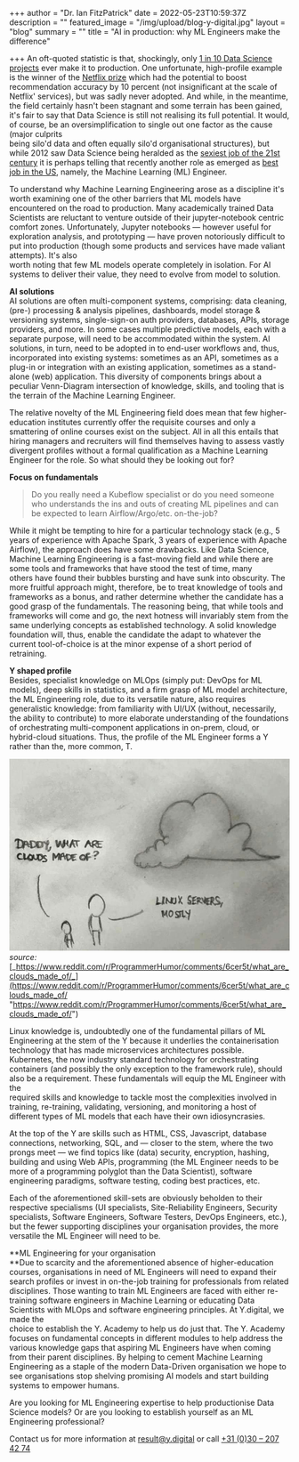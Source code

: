 +++
author = "Dr. Ian FitzPatrick"
date = 2022-05-23T10:59:37Z
description = ""
featured_image = "/img/upload/blog-y-digital.jpg"
layout = "blog"
summary = ""
title = "AI in production: why ML Engineers make the difference"

+++
An oft-quoted statistic is that, shockingly, only [1 in 10 Data Science projects](https://venturebeat.com/2019/07/19/why-do-87-of-data-science-projects-never-make-it-into-production/ "https://venturebeat.com/2019/07/19/why-do-87-of-data-science-projects-never-make-it-into-production/") ever make it to production. One unfortunate, high-profile example is the winner of the [Netflix prize](https://www.wired.com/2012/04/netflix-prize-costs/ "https://www.wired.com/2012/04/netflix-prize-costs/") which had the potential to boost recommendation accuracy by 10 percent (not insignificant at the scale of Netflix' services), but was sadly never adopted. And while, in the meantime, the field certainly hasn't been stagnant and some terrain has been gained, it's fair to say that Data Science is still not realising its full potential. It would, of course, be an oversimplification to single out one factor as the cause (major culprits  
being silo'd data and often equally silo'd organisational structures), but while 2012 saw Data Science being heralded as the [sexiest job of the 21st century](https://hbr.org/2012/10/data-scientist-the-sexiest-job-of-the-21st-century "https://hbr.org/2012/10/data-scientist-the-sexiest-job-of-the-21st-century") it is perhaps telling that recently another role as emerged as [best job in the US](https://www.forbes.com/sites/louiscolumbus/2019/03/17/machine-learning-engineer-is-the-best-job-in-the-u-s-according-to-indeed/?sh=14324857bb0a "https://www.forbes.com/sites/louiscolumbus/2019/03/17/machine-learning-engineer-is-the-best-job-in-the-u-s-according-to-indeed/?sh=14324857bb0a"), namely, the Machine Learning (ML) Engineer.

To understand why Machine Learning Engineering arose as a discipline it's worth examining one of the other barriers that ML models have encountered on the road to production. Many academically trained Data Scientists are reluctant to venture outside of their jupyter-notebook centric comfort zones. Unfortunately, Jupyter notebooks — however useful for exploration analysis, and prototyping — have proven notoriously difficult to put into production (though some products and services have made valiant attempts). It's also  
worth noting that few ML models operate completely in isolation. For AI systems to deliver their value, they need to evolve from model to solution.

**AI solutions**  
AI solutions are often multi-component systems, comprising: data cleaning, (pre-) processing & analysis pipelines, dashboards, model storage & versioning systems, single-sign-on auth providers, databases, APIs, storage providers, and more. In some cases multiple predictive models, each with a separate purpose, will need to be accommodated within the system. AI  
solutions, in turn, need to be adopted in to end-user workflows and, thus, incorporated into existing systems: sometimes as an API, sometimes as a plug-in or integration with an existing application, sometimes as a stand-alone (web) application. This diversity of components brings about a peculiar Venn-Diagram intersection of knowledge, skills, and tooling that is the terrain of the Machine Learning Engineer.

The relative novelty of the ML Engineering field does mean that few higher-education institutes currently offer the requisite courses and only a smattering of online courses exist on the subject. All in all this entails that hiring managers and recruiters will find themselves having to assess vastly divergent profiles without a formal qualification as a Machine Learning Engineer for the role. So what should they be looking out for?

**Focus on fundamentals**

> Do you really need a Kubeflow specialist or do you need someone who understands the ins and outs of creating ML pipelines and can be expected to learn Airflow/Argo/etc. on-the-job?

While it might be tempting to hire for a particular technology stack (e.g., 5 years of experience with Apache Spark, 3 years of experience with Apache Airflow), the approach does have some drawbacks. Like Data Science, Machine Learning Engineering is a fast-moving field and while there are some tools and frameworks that have stood the test of time, many  
others have found their bubbles bursting and have sunk into obscurity. The more fruitful approach might, therefore, be to treat knowledge of tools and frameworks as a bonus, and rather determine whether the candidate has a good grasp of the fundamentals. The reasoning being, that while tools and frameworks will come and go, the next hotness will invariably stem from the same underlying concepts as established technology. A solid knowledge  
foundation will, thus, enable the candidate the adapt to whatever the current tool-of-choice is at the minor expense of a short period of retraining.

**Y shaped profile**  
Besides, specialist knowledge on MLOps (simply put: DevOps for ML models), deep skills in statistics, and a firm grasp of ML model architecture, the ML Engineering role, due to its versatile nature, also requires generalistic knowledge: from familiarity with UI/UX (without, necessarily, the ability to contribute) to more elaborate understanding of the foundations of orchestrating multi-component applications in on-prem, cloud, or  
hybrid-cloud situations. Thus, the profile of the ML Engineer forms a Y rather than the, more common, T.

![](/img/upload/blog-y-digital.jpg)  
_source:_ [_https://www.reddit.com/r/ProgrammerHumor/comments/6cer5t/what_are_clouds_made_of/_](https://www.reddit.com/r/ProgrammerHumor/comments/6cer5t/what_are_clouds_made_of/ "https://www.reddit.com/r/ProgrammerHumor/comments/6cer5t/what_are_clouds_made_of/")

Linux knowledge is, undoubtedly one of the fundamental pillars of ML Engineering at the stem of the Y because it underlies the containerisation technology that has made microservices architectures possible. Kubernetes, the now industry standard technology for orchestrating containers (and possibly the only exception to the framework rule), should also be a requirement. These fundamentals will equip the ML Engineer with the  
required skills and knowledge to tackle most the complexities involved in training, re-training, validating, versioning, and monitoring a host of different types of ML models that each have their own idiosyncrasies.

At the top of the Y are skills such as HTML, CSS, Javascript, database connections, networking, SQL, and — closer to the stem, where the two prongs meet — we find topics like (data) security, encryption, hashing, building and using Web APIs, programming (the ML Engineer needs to be more of a programming polyglot than the Data Scientist), software  
engineering paradigms, software testing, coding best practices, etc.

Each of the aforementioned skill-sets are obviously beholden to their respective specialisms (UI specialists, Site-Reliability Engineers, Security specialists, Software Engineers, Software Testers, DevOps Engineers, etc.), but the fewer supporting disciplines your organisation provides, the more versatile the ML Engineer will need to be.

**ML Engineering for your organisation  
**Due to scarcity and the aforementioned absence of higher-education courses, organisations in need of ML Engineers will need to expand their search profiles or invest in on-the-job training for professionals from related disciplines. Those wanting to train ML Engineers are faced with either re-training software engineers in Machine Learning or educating Data Scientists with MLOps and software engineering principles. At Y.digital, we made the  
choice to establish the Y. Academy to help us do just that. The Y. Academy focuses on fundamental concepts in different modules to help address the various knowledge gaps that aspiring ML Engineers have when coming from their parent disciplines. By helping to cement Machine Learning Engineering as a staple of the modern Data-Driven organisation we hope to see organisations stop shelving promising AI models and start building systems to empower humans.

Are you looking for ML Engineering expertise to help productionise Data Science models? Or are you looking to establish yourself as an ML Engineering professional?

Contact us for more information at result@y.digital or call [+31 (0)30 – 207 42 74](tel:+31302074274) 